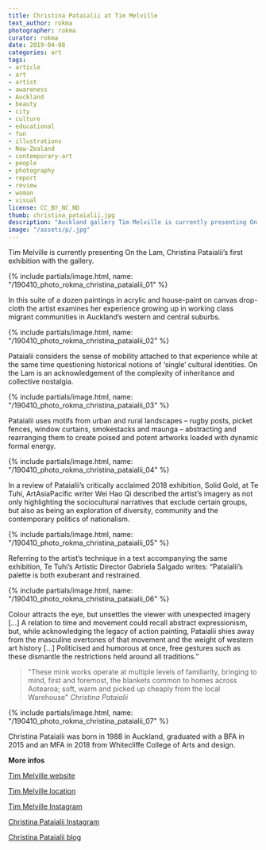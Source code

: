 ```yaml
---
title: Christina Pataialii at Tim Melville
text_author: rokma
photographer: rokma
curator: rokma
date: 2019-04-08
categories: art
tags:
- article
- art
- artist
- awareness
- Auckland
- beauty
- city
- culture
- educational
- fun
- illustrations
- New-Zealand
- contemporary-art
- people
- photography
- report
- review
- woman
- visual
license: CC_BY_NC_ND
thumb: christina_pataialii.jpg
description: "Auckland gallery Tim Melville is currently presenting On the Lam, Christina Pataialii’s first exhibition with them. In this suite of a dozen paintings in acrylic and house-paint on canvas drop-cloth the artist examines her experience growing up in working class migrant communities in Auckland’s western and central suburbs."
image: "/assets/p/.jpg"
---
```



Tim Melville is currently presenting On the Lam, Christina Pataialii’s first exhibition with the gallery.

{% include partials/image.html, name: "/190410_photo_rokma_christina_pataialii_01" %}

In this suite of a dozen paintings in acrylic and house-paint on canvas drop-cloth the artist examines her experience growing up in working class migrant communities in Auckland’s western and central suburbs.

{% include partials/image.html, name: "/190410_photo_rokma_christina_pataialii_02" %}


Pataialii considers the sense of mobility attached to that experience while at the same time questioning historical notions of ‘single’ cultural identities. On the Lam is an acknowledgement of the complexity of inheritance and collective nostalgia.

{% include partials/image.html, name: "/190410_photo_rokma_christina_pataialii_03" %}



Pataialii uses motifs from urban and rural landscapes – rugby posts, picket fences, window curtains, smokestacks and maunga – abstracting and rearranging them to create poised and potent artworks loaded with dynamic formal energy.


{% include partials/image.html, name: "/190410_photo_rokma_christina_pataialii_04" %}


In a review of Pataialii’s critically acclaimed 2018 exhibition, Solid Gold, at Te Tuhi, ArtAsiaPacific writer Wei Hao Qi described the artist’s imagery as not only highlighting the sociocultural narratives that exclude certain groups, but also as being an exploration of diversity, community and the contemporary politics of nationalism.

{% include partials/image.html, name: "/190410_photo_rokma_christina_pataialii_05" %}


Referring to the artist’s technique in a text accompanying the same exhibition, Te Tuhi’s Artistic Director Gabriela Salgado writes: “Pataialii’s palette is both exuberant and restrained.

{% include partials/image.html, name: "/190410_photo_rokma_christina_pataialii_06" %}


Colour attracts the eye, but unsettles the viewer with unexpected imagery […] A relation to time and movement could recall abstract expressionism, but, while acknowledging the legacy of action painting, Pataialii shies away from the masculine overtones of that movement and the weight of western art history […] Politicised and humorous at once, free gestures such as these dismantle the restrictions held around all traditions.”

>"These mink works operate at multiple levels of familiarity, bringing to mind, first and foremost, the blankets common to homes across Aotearoa; soft, warm and picked up cheaply from the local Warehouse"  _Christina Pataialii_

{% include partials/image.html, name: "/190410_photo_rokma_christina_pataialii_07" %}


Christina Pataialii was born in 1988 in Auckland, graduated with a BFA in 2015 and an MFA in 2018 from Whitecliffe College of Arts and design.

**More infos**

[Tim Melville website](http://www.timmelville.com/)

[Tim Melville location](https://goo.gl/maps/FgqFFT3CRGz)

[Tim Melville Instagram](https://www.instagram.com/timmelvillegallery/)

[Christina Pataialii Instagram](https://www.instagram.com/christina_pataialii/)

[Christina Pataialii blog](https://christinapataialiiblog.wordpress.com/)
